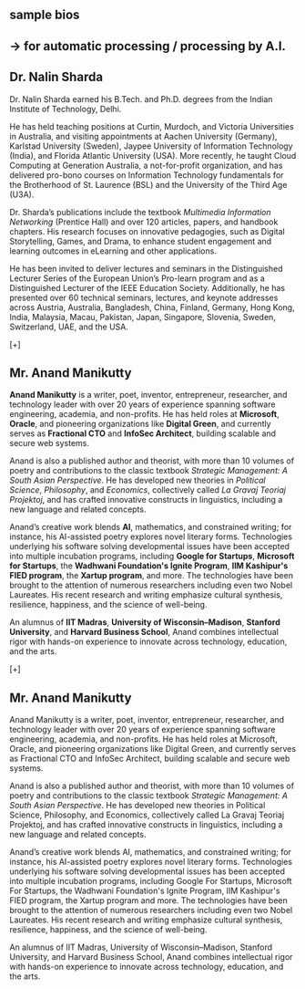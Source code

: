 ## sample bios

## -> for automatic processing / processing by A.I.


## Dr. Nalin Sharda
Dr. Nalin Sharda earned his B.Tech. and Ph.D. degrees from the Indian Institute of Technology, Delhi.

He has held teaching positions at Curtin, Murdoch, and Victoria Universities in Australia, and visiting appointments at Aachen University (Germany), Karlstad University (Sweden), Jaypee University of Information Technology (India), and Florida Atlantic University (USA). More recently, he taught Cloud Computing at Generation Australia, a not-for-profit organization, and has delivered pro-bono courses on Information Technology fundamentals for the Brotherhood of St. Laurence (BSL) and the University of the Third Age (U3A).

Dr. Sharda’s publications include the textbook *Multimedia Information Networking* (Prentice Hall) and over 120 articles, papers, and handbook chapters. His research focuses on innovative pedagogies, such as Digital Storytelling, Games, and Drama, to enhance student engagement and learning outcomes in eLearning and other applications.

He has been invited to deliver lectures and seminars in the Distinguished Lecturer Series of the European Union’s Pro-learn program and as a Distinguished Lecturer of the IEEE Education Society. Additionally, he has presented over 60 technical seminars, lectures, and keynote addresses across Austria, Australia, Bangladesh, China, Finland, Germany, Hong Kong, India, Malaysia, Macau, Pakistan, Japan, Singapore, Slovenia, Sweden, Switzerland, UAE, and the USA.

[+]

## Mr. Anand Manikutty

**Anand Manikutty** is a writer, poet, inventor, entrepreneur, researcher, and technology leader with over 20 years of experience spanning software engineering, academia, and non-profits. He has held roles at **Microsoft**, **Oracle**, and pioneering organizations like **Digital Green**, and currently serves as **Fractional CTO** and **InfoSec Architect**, building scalable and secure web systems.

Anand is also a published author and theorist, with more than 10 volumes of poetry and contributions to the classic textbook *Strategic Management: A South Asian Perspective*. He has developed new theories in *Political Science*, *Philosophy*, and *Economics*, collectively called *La Gravaj Teoriaj Projektoj*, and has crafted innovative constructs in linguistics, including a new language and related concepts.

Anand’s creative work blends **AI**, mathematics, and constrained writing; for instance, his AI-assisted poetry explores novel literary forms. Technologies underlying his software solving developmental issues have been accepted into multiple incubation programs, including **Google for Startups**, **Microsoft for Startups**, the **Wadhwani Foundation's Ignite Program**, **IIM Kashipur's FIED program**, the **Xartup program**, and more. The technologies have been brought to the attention of numerous researchers including even two Nobel Laureates. His recent research and writing emphasize cultural synthesis, resilience, happiness, and the science of well-being.

An alumnus of **IIT Madras**, **University of Wisconsin–Madison**, **Stanford University**, and **Harvard Business School**, Anand combines intellectual rigor with hands-on experience to innovate across technology, education, and the arts.

[+]


## Mr. Anand Manikutty
Anand Manikutty is a writer, poet, inventor, entrepreneur, researcher, and technology leader with over 20 years of experience spanning software engineering, academia, and non-profits. He has held roles at Microsoft, Oracle, and pioneering organizations like Digital Green, and currently serves as Fractional CTO and InfoSec Architect, building scalable and secure web systems.

Anand is also a published author and theorist, with more than 10 volumes of poetry and contributions to the classic textbook *Strategic Management: A South Asian Perspective*. He has developed new theories in Political Science, Philosophy, and Economics, collectively called La Gravaj Teoriaj Projektoj, and has crafted innovative constructs in linguistics, including a new language and related concepts.

Anand’s creative work blends AI, mathematics, and constrained writing; for instance, his AI-assisted poetry explores novel literary forms. Technologies underlying his software solving developmental issues has been accepted into multiple incubation programs, including Google For Startups, Microsoft For Startups, the Wadhwani Foundation's Ignite Program, IIM Kashipur's FIED program, the Xartup program and more. The technologies have been brought to the attention of numerous researchers including even two Nobel Laureates. His recent research and writing emphasize cultural synthesis, resilience, happiness, and the science of well-being.

An alumnus of IIT Madras, University of Wisconsin–Madison, Stanford University, and Harvard Business School, Anand combines intellectual rigor with hands-on experience to innovate across technology, education, and the arts.
